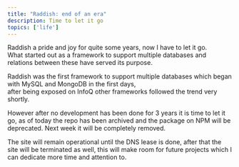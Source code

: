 ```yaml
---
title: "Raddish: end of an era"
description: Time to let it go
topics: ['life']
---
```


Raddish a pride and joy for quite some years, now I have to let it go.  
What started out as a framework to support multiple databases and relations between these have served its purpose.

Raddish was the first framework to support multiple databases which began with MySQL and MongoDB in the first days,  
after being exposed on InfoQ other frameworks followed the trend very shortly.

However after no development has been done for 3 years it is time to let it go, as of today the repo has been archived and the package
on NPM will be deprecated. Next week it will be completely removed.

The site will remain operational until the DNS lease is done, after that the site will be terminated as well, this will make room
for future projects which I can dedicate more time and attention to.